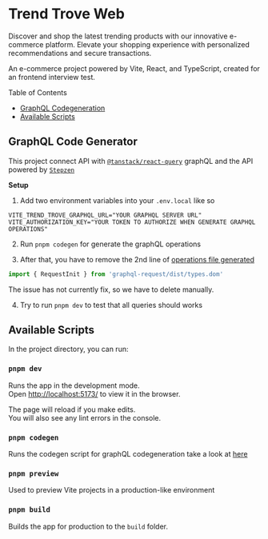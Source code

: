 # Trend Trove Web

Discover and shop the latest trending products with our innovative e-commerce platform. Elevate your shopping experience with personalized recommendations and secure transactions.

An e-commerce project powered by Vite, React, and TypeScript, created for an frontend interview test.

Table of Contents

- [GraphQL Codegeneration](#graphql-codegen)
- [Available Scripts](#available-scripts)

## GraphQL Code Generator

This project connect API with [`@tanstack/react-query`](https://tanstack.com/query/v3/docs/react/overview) graphQL and the API powered by [`Stepzen`](https://stepzen.com/docs)

**Setup**

1. Add two environment variables into your `.env.local` like so

```
VITE_TREND_TROVE_GRAPHQL_URL="YOUR GRAPHQL SERVER URL"
VITE_AUTHORIZATION_KEY="YOUR TOKEN TO AUTHORIZE WHEN GENERATE GRAPHQL OPERATIONS"
```

2. Run `pnpm codegen` for generate the graphQL operations

3. After that, you have to remove the 2nd line of [operations file generated](src/graphQL/operations.ts)

```ts
import { RequestInit } from 'graphql-request/dist/types.dom'
```

The issue has not currently fix, so we have to delete manually.

4. Try to run `pnpm dev` to test that all queries should works

## Available Scripts

In the project directory, you can run:

### `pnpm dev`

Runs the app in the development mode.\
Open [http://localhost:5173/](http://localhost:5173/) to view it in the browser.

The page will reload if you make edits.\
You will also see any lint errors in the console.

### `pnpm codegen`

Runs the codegen script for graphQL codegeneration take a look at [here](src/graphQL)

### `pnpm preview`

Used to preview Vite projects in a production-like environment

### `pnpm build`

Builds the app for production to the `build` folder.
